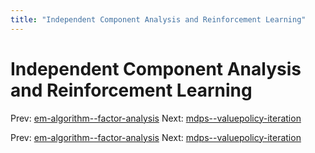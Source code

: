 ```yaml
---
title: "Independent Component Analysis and Reinforcement Learning"
---
```


# Independent Component Analysis and Reinforcement Learning

Prev: [em-algorithm--factor-analysis](em-algorithm--factor-analysis.md)
Next: [mdps--valuepolicy-iteration](mdps--valuepolicy-iteration.md)

Prev: [em-algorithm--factor-analysis](em-algorithm--factor-analysis.md)
Next: [mdps--valuepolicy-iteration](mdps--valuepolicy-iteration.md)
